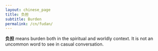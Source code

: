 ```yaml
---
layout: chinese_page
title: 负担
subtitle: Burden
permalink: /cn/fudan/
---
```


**负担** means burden both in the spiritual and worldly context. It is not an uncommon word to see in casual conversation.

